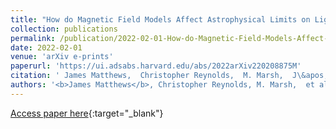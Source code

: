 ```yaml
---
title: "How do Magnetic Field Models Affect Astrophysical Limits on Light Axion-like Particles? An X-ray Case Study with NGC 1275"
collection: publications
permalink: /publication/2022-02-01-How-do-Magnetic-Field-Models-Affect-Astrophysical-Limits-on-Light-Axion-like-Particles-An-X-ray-Case-Study-with-NGC-1275
date: 2022-02-01
venue: 'arXiv e-prints'
paperurl: 'https://ui.adsabs.harvard.edu/abs/2022arXiv220208875M'
citation: ' James Matthews,  Christopher Reynolds,  M. Marsh,  J\&apos;ulia Sisk-Reyn\&apos;es,  Payton Rodman, &quot;How do Magnetic Field Models Affect Astrophysical Limits on Light Axion-like Particles? An X-ray Case Study with NGC 1275.&quot; arXiv e-prints, 2022.'
authors: '<b>James Matthews</b>, Christopher Reynolds, M. Marsh,  et al.'
---
```

[Access paper here](https://ui.adsabs.harvard.edu/abs/2022arXiv220208875M){:target="_blank"}
